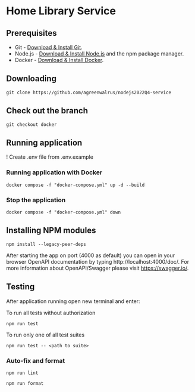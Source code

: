 # Home Library Service


## Prerequisites

- Git - [Download & Install Git](https://git-scm.com/downloads).
- Node.js - [Download & Install Node.js](https://nodejs.org/en/download/) and the npm package manager.
- Docker - [Download & Install Docker](https://www.docker.com/).

## Downloading

```
git clone https://github.com/agreenwalrus/nodejs2022Q4-service
```

## Check out the branch

```
git checkout docker
```

## Running application

! Create .env file from .env.example

### Running application with Docker

```
docker compose -f "docker-compose.yml" up -d --build 
```

### Stop the application

```
docker compose -f "docker-compose.yml" down  
```

## Installing NPM modules

```
npm install --legacy-peer-deps
```

After starting the app on port (4000 as default) you can open
in your browser OpenAPI documentation by typing http://localhost:4000/doc/.
For more information about OpenAPI/Swagger please visit https://swagger.io/.

## Testing

After application running open new terminal and enter:

To run all tests without authorization

```
npm run test
```

To run only one of all test suites

```
npm run test -- <path to suite>
```

### Auto-fix and format

```
npm run lint
```

```
npm run format
```